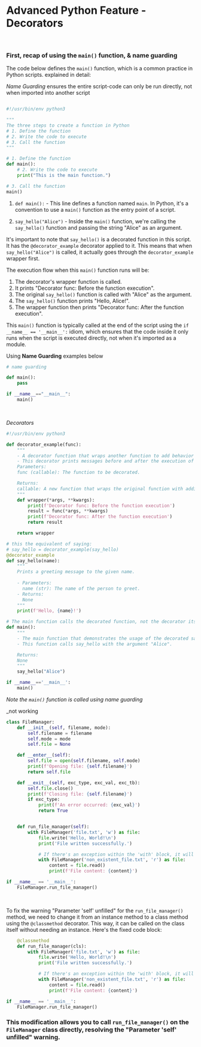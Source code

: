 #  Advanced Python Feature - Decorators

<br>

### First, recap of using the `main()` function, & name guarding

The code below defines the `main()` function, which is a common practice in Python scripts.
explained in detail:

_Name Guarding_ ensures the entire script-code can only be run directly, not when imported into another script

```python

#!/usr/bin/env python3

"""
The three steps to create a function in Python
# 1. Define the function
# 2. Write the code to execute
# 3. Call the function
"""

# 1. Define the function
def main():
    # 2. Write the code to execute
    print("This is the main function.")

# 3. Call the function
main()

```

1. `def main():` - This line defines a function named `main`. In Python, it's a convention to use a `main()` function as the entry point of a script.

2. `say_hello("Alice")` - Inside the `main()` function, we're calling the `say_hello()` function and passing the string "Alice" as an argument.

It's important to note that `say_hello()` is a decorated function in this script. It has the `@decorator_example` decorator applied to it. This means that when `say_hello("Alice")` is called, it actually goes through the `decorator_example` wrapper first.

The execution flow when this `main()` function runs will be:

1. The decorator's wrapper function is called.
2. It prints "Decorator func: Before the function execution".
3. The original `say_hello()` function is called with "Alice" as the argument.
4. The `say_hello()` function prints "Hello, Alice!".
5. The wrapper function then prints "Decorator func: After the function execution".

This `main()` function is typically called at the end of the script using the `if __name__ == '__main__':` idiom, which ensures 
that the code inside it only runs when the script is executed directly, 
not when it's imported as a module.


Using **Name Guarding** examples below
```python
# name guarding

def main():
    pass

if __name__=="__main__":
    main()

```

<br>

_Decorators_

```python
#!/usr/bin/env python3

def decorator_example(func):
    """
    - A decorator function that wraps another function to add behavior before and after its execution.
    - This decorator prints messages before and after the execution of the decorated function.
    Parameters:
    func (callable): The function to be decorated.

    Returns:
    callable: A new function that wraps the original function with additional behavior.
    """
    def wrapper(*args, **kwargs):
        print(f'Decorator func: Before the function execution')
        result = func(*args, **kwargs)
        print(f'Decorator func: After the function execution')
        return result

    return wrapper

# this the equivalent of saying:
# say_hello = decorator_example(say_hello)
@decorator_example
def say_hello(name):
    """
    Prints a greeting message to the given name.
    
    - Parameters:
      name (str): The name of the person to greet.
    - Returns:
      None
    """
    print(f'Hello, {name}!')

# The main function calls the decorated function, not the decorator itself.
def main():
    """
    - The main function that demonstrates the usage of the decorated say_hello function.
    - This function calls say_hello with the argument "Alice".

    Returns:
    None
    """
    say_hello("Alice")

if __name__=='__main__':
    main()
```
_Note the `main()` function  is called using name guarding_


_not working
```python
class FileManager:
    def __init__(self, filename, mode):
        self.filename = filename
        self.mode = mode
        self.file = None

    def __enter__(self):
        self.file = open(self.filename, self.mode)
        print(f'Opening file: {self.filename}')
        return self.file

    def __exit__(self, exc_type, exc_val, exc_tb):
        self.file.close()
        print(f'Closing file: {self.filename}')
        if exc_type:
            print(f'An error occurred: {exc_val}')
            return True


    def run_file_manager(self):
        with FileManager('file.txt', 'w') as file:
            file.write('Hello, World!\n')
            print('File written successfully.')

            # If there's an exception within the 'with' block, it will be handled by __exit__.
            with FileManager('non_existent_file.txt', 'r') as file:
                content = file.read()
                print(f'File content: {content}')

if __name__ == '__main__':
    FileManager.run_file_manager()
```
<br>

To fix the warning "Parameter 'self' unfilled" for the `run_file_manager()` method, we need to change it from an instance method 
to a class method using the `@classmethod` decorator. 
This way, it can be called on the class itself without needing an instance. 
Here's the fixed code block:

```python
    @classmethod
    def run_file_manager(cls):
        with FileManager('file.txt', 'w') as file:
            file.write('Hello, World!\n')
            print('File written successfully.')

            # If there's an exception within the 'with' block, it will be handled by __exit__.
            with FileManager('non_existent_file.txt', 'r') as file:
                content = file.read()
                print(f'File content: {content}')

if __name__ == '__main__':
    FileManager.run_file_manager()
```

### This modification allows you to call `run_file_manager()` on the `FileManager` class directly, resolving the "Parameter 'self' unfilled" warning.

<br>
